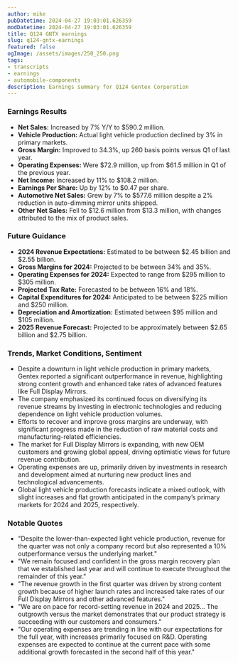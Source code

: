 ```yaml
---
author: mike
pubDatetime: 2024-04-27 19:03:01.626359
modDatetime: 2024-04-27 19:03:01.626359
title: Q124 GNTX earnings
slug: q124-gntx-earnings
featured: false
ogImage: /assets/images/250_250.png
tags:
- transcripts
- earnings
- automobile-components
description: Earnings summary for Q124 Gentex Corporation
---
```

### Earnings Results
- **Net Sales:** Increased by 7% Y/Y to $590.2 million.
- **Vehicle Production:** Actual light vehicle production declined by 3% in primary markets.
- **Gross Margin:** Improved to 34.3%, up 260 basis points versus Q1 of last year.
- **Operating Expenses:** Were $72.9 million, up from $61.5 million in Q1 of the previous year.
- **Net Income:** Increased by 11% to $108.2 million.
- **Earnings Per Share:** Up by 12% to $0.47 per share.
- **Automotive Net Sales:** Grew by 7% to $577.6 million despite a 2% reduction in auto-dimming mirror units shipped.
- **Other Net Sales:** Fell to $12.6 million from $13.3 million, with changes attributed to the mix of product sales.

### Future Guidance
- **2024 Revenue Expectations:** Estimated to be between $2.45 billion and $2.55 billion.
- **Gross Margins for 2024:** Projected to be between 34% and 35%.
- **Operating Expenses for 2024:** Expected to range from $295 million to $305 million.
- **Projected Tax Rate:** Forecasted to be between 16% and 18%.
- **Capital Expenditures for 2024:** Anticipated to be between $225 million and $250 million.
- **Depreciation and Amortization:** Estimated between $95 million and $105 million.
- **2025 Revenue Forecast:** Projected to be approximately between $2.65 billion and $2.75 billion.

### Trends, Market Conditions, Sentiment
- Despite a downturn in light vehicle production in primary markets, Gentex reported a significant outperformance in revenue, highlighting strong content growth and enhanced take rates of advanced features like Full Display Mirrors.
- The company emphasized its continued focus on diversifying its revenue streams by investing in electronic technologies and reducing dependence on light vehicle production volumes.
- Efforts to recover and improve gross margins are underway, with significant progress made in the reduction of raw material costs and manufacturing-related efficiencies. 
- The market for Full Display Mirrors is expanding, with new OEM customers and growing global appeal, driving optimistic views for future revenue contribution.
- Operating expenses are up, primarily driven by investments in research and development aimed at nurturing new product lines and technological advancements.
- Global light vehicle production forecasts indicate a mixed outlook, with slight increases and flat growth anticipated in the company’s primary markets for 2024 and 2025, respectively. 

### Notable Quotes
- "Despite the lower-than-expected light vehicle production, revenue for the quarter was not only a company record but also represented a 10% outperformance versus the underlying market."
- "We remain focused and confident in the gross margin recovery plan that we established last year and will continue to execute throughout the remainder of this year."
- "The revenue growth in the first quarter was driven by strong content growth because of higher launch rates and increased take rates of our Full Display Mirrors and other advanced features."
- "We are on pace for record-setting revenue in 2024 and 2025... The outgrowth versus the market demonstrates that our product strategy is succeeding with our customers and consumers."
- "Our operating expenses are trending in line with our expectations for the full year, with increases primarily focused on R&D. Operating expenses are expected to continue at the current pace with some additional growth forecasted in the second half of this year."